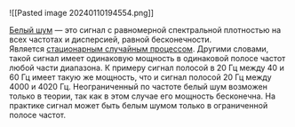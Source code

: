 ![[Pasted image 20240110194554.png]]

[Белый шум](https://ru.wikipedia.org/wiki/%D0%91%D0%B5%D0%BB%D1%8B%D0%B9_%D1%88%D1%83%D0%BC "Белый шум") — это сигнал с равномерной спектральной плотностью на всех частотах и дисперсией, равной бесконечности. Является [стационарным случайным процессом](https://ru.wikipedia.org/wiki/%D0%A1%D1%82%D0%B0%D1%86%D0%B8%D0%BE%D0%BD%D0%B0%D1%80%D0%BD%D1%8B%D0%B5_%D1%81%D0%BB%D1%83%D1%87%D0%B0%D0%B9%D0%BD%D1%8B%D0%B5_%D0%BF%D1%80%D0%BE%D1%86%D0%B5%D1%81%D1%81%D1%8B).
Другими словами, такой сигнал имеет одинаковую мощность в одинаковой полосе частот любой части диапазона. К примеру сигнал полосой в 20 Гц между 40 и 60 Гц имеет такую же мощность, что и сигнал полосой 20 Гц между 4000 и 4020 Гц. Неограниченный по частоте белый шум возможен только в теории, так как в этом случае его мощность бесконечна. На практике сигнал может быть белым шумом только в ограниченной полосе частот.